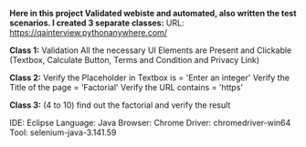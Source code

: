 **Here in this project Validated webiste and automated, also written the test scenarios. I created 3 separate classes:**
URL: https://qainterview.pythonanywhere.com/

**Class 1:**
Validation All the necessary UI Elements are Present and Clickable (Textbox, Calculate Button, Terms and Condition and Privacy Link)

**Class 2:**
Verify the Placeholder in Textbox is = 'Enter an integer'
Verify the Title of the page = 'Factorial' 
Verify the URL contains = 'https'

**Class 3:**
(4 to 10) find out the factorial and verify the result

IDE: Eclipse
Language: Java
Browser: Chrome Driver: chromedriver-win64 
Tool: selenium-java-3.141.59



